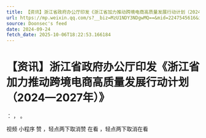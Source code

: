 ```yaml
---
title: 【资讯】浙江省政府办公厅印发《浙江省加力推动跨境电商高质量发展行动计划（2024—2027年）》
url: https://mp.weixin.qq.com/s?__biz=MzU1NDY3NDgwMQ==&mid=2247545616&idx=2&sn=4b28acb9e910bd69272bb4d1dd5ef3eb
source: Doonsec's feed
date: 2024-09-24
fetch_date: 2025-10-06T18:22:53.166184
---
```


# 【资讯】浙江省政府办公厅印发《浙江省加力推动跨境电商高质量发展行动计划（2024—2027年）》

：
，
。

视频
小程序
赞
，轻点两下取消赞
在看
，轻点两下取消在看